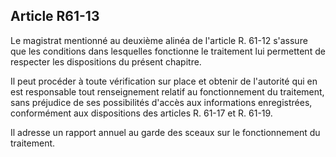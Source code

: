 Article R61-13
----
Le magistrat mentionné au deuxième alinéa de l'article R. 61-12 s'assure que les
conditions dans lesquelles fonctionne le traitement lui permettent de respecter
les dispositions du présent chapitre.

Il peut procéder à toute vérification sur place et obtenir de l'autorité qui en
est responsable tout renseignement relatif au fonctionnement du traitement, sans
préjudice de ses possibilités d'accès aux informations enregistrées,
conformément aux dispositions des articles R. 61-17 et R. 61-19.

Il adresse un rapport annuel au garde des sceaux sur le fonctionnement du
traitement.
